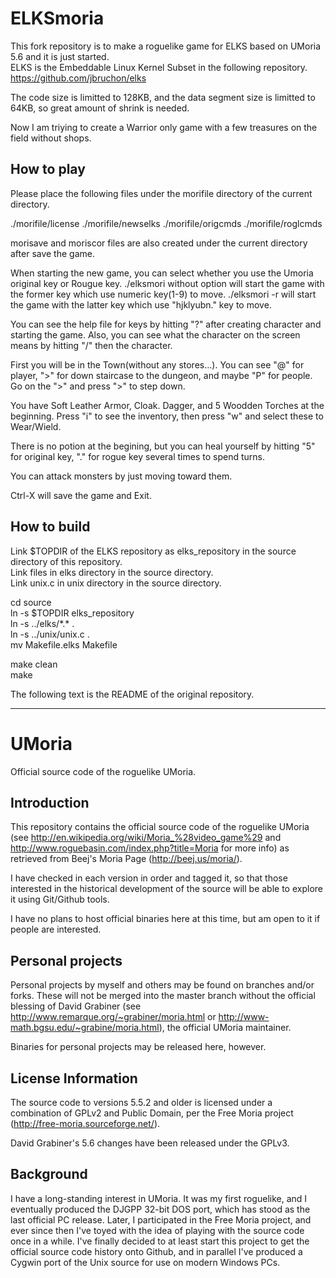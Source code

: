 # ELKSmoria
This fork repository is to make a roguelike game for ELKS based on UMoria 5.6 and it is just started.  
ELKS is the Embeddable Linux Kernel Subset in the following repository.  
https://github.com/jbruchon/elks

The code size is limitted to 128KB, and the data segment size is limitted to 64KB,
so great amount of shrink is needed.

Now I am triying to create a Warrior only game with a few treasures on the field without shops.

## How to play
Please place the following files under the morifile directory of the current directory.

./morifile/license
./morifile/newselks
./morifile/origcmds
./morifile/roglcmds

morisave and moriscor files are also created under the current directory after save the game.

When starting the new game, you can select whether you use the Umoria original key or Rougue key.
./elksmori without option will start the game with the former key which use numeric key(1-9) to move.
./elksmori -r will start the game with the latter key which use "hjklyubn." key to move.

You can see the help file for keys by hitting "?" after creating character and starting the game.
Also, you can see what the character on the screen means by hitting "/" then the character.

First you will be in the Town(without any stores...).
You can see "@" for player, ">" for down staircase to the dungeon, and maybe "P" for people.
Go on the ">" and press ">" to step down.

You have Soft Leather Armor, Cloak. Dagger, and 5 Woodden Torches at the beginning.
Press "i" to see the inventory, then press "w" and select these to Wear/Wield.

There is no potion at the begining, but you can heal yourself by
hitting "5" for original key, "." for rogue key several times to spend turns.

You can attack monsters by just moving toward them.

Ctrl-X will save the game and Exit.

## How to build
Link $TOPDIR of the ELKS repository as elks_repository in the source directory of this repository.  
Link files in elks directory in the source directory.  
Link unix.c in unix directory in the source directory.

cd source  
ln -s $TOPDIR elks_repository  
ln -s ../elks/\*.\* .  
ln -s ../unix/unix.c .  
mv Makefile.elks Makefile  

make clean  
make  

The following text is the README of the original repository.

----------------------------------------------------------------------
# UMoria
Official source code of the roguelike UMoria.

## Introduction
This repository contains the official source code of the roguelike UMoria (see http://en.wikipedia.org/wiki/Moria_%28video_game%29 and http://www.roguebasin.com/index.php?title=Moria for more info) as retrieved from Beej's Moria Page (http://beej.us/moria/).

I have checked in each version in order and tagged it, so that those interested in the historical development of the source will be able to explore it using Git/Github tools.

I have no plans to host official binaries here at this time, but am open to it if people are interested.

## Personal projects
Personal projects by myself and others may be found on branches and/or forks. These will not be merged into the master branch without the official blessing of David Grabiner (see http://www.remarque.org/~grabiner/moria.html or http://www-math.bgsu.edu/~grabine/moria.html), the official UMoria maintainer.

Binaries for personal projects may be released here, however.

## License Information
The source code to versions 5.5.2 and older is licensed under a combination of GPLv2 and Public Domain, per the Free Moria project (http://free-moria.sourceforge.net/).

David Grabiner's 5.6 changes have been released under the GPLv3.

## Background
I have a long-standing interest in UMoria. It was my first roguelike, and I eventually produced the DJGPP 32-bit DOS port, which has stood as the last official PC release. Later, I participated in the Free Moria project, and ever since then I've toyed with the idea of playing with the source code once in a while. I've finally decided to at least start this project to get the official source code history onto Github, and in parallel I've produced a Cygwin port of the Unix source for use on modern Windows PCs.

